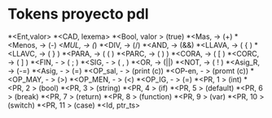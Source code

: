 # Tokens proyecto pdl
*<Ent,valor>
*<CAD, lexema>
*<Bool, valor > (true)
*<Mas, -> (+)
*<Menos, -> (-)
*<MUL, -> (*)
*<DIV, -> (/)
*<AND, -> (&&)
*<LLAVA, -> ( { )
*<LLAVC, -> ( } )
*<PARA, -> ( ( )
*<PARC, -> ( ) )
*<CORA, -> ( [ )
*<CORC, -> ( ] )
*<FIN, - > ( ; )
*<SIG, - > ( , )
*<OR, -> (||)
*<NOT, -> ( ! ) 
*<Asig_R, -> (-=)
*<Asig, - > (=)
*<OP_sal, - > (print (c))
*<OP-en, - > (promt (c))
*<OP_MAY, - > (>)
*<OP_MEN, - > (<)
*<OP_IG, - > (=)
*<PR, 1 > (int)
*<PR, 2 > (bool)
*<PR, 3 > (string)
*<PR, 4 > (if)
*<PR, 5 > (default)
*<PR, 6 > (break)
*<PR, 7 > (return)
*<PR, 8 > (function)
*<PR, 9 > (var)
*<PR, 10 > (switch)
*<PR, 11 > (case)
*<Id, ptr_ts>
